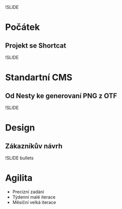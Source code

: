 !SLIDE
# Počátek

## Projekt se Shortcat

!SLIDE
# Standartní CMS #

## Od Nesty ke generovaní PNG z OTF

!SLIDE
# Design

## Zákazníkův návrh

!SLIDE bullets
# Agilita

* Precizní zadání
* Týdenní malé iterace
* Měsíční velká iterace

